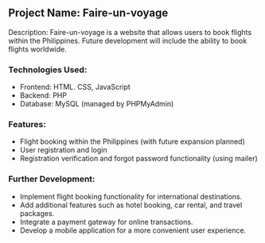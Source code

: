 ## Project Name: Faire-un-voyage

Description: Faire-un-voyage is a website that allows users to book flights within the Philippines. Future development will include the ability to book flights worldwide.

### Technologies Used:

 - Frontend: HTML. CSS, JavaScript
 - Backend: PHP
 - Database: MySQL (managed by PHPMyAdmin)

### Features:

 - Flight booking within the Philippines (with future expansion planned)
 - User registration and login
 - Registration verification and forgot password functionality (using mailer)


### Further Development:

 - Implement flight booking functionality for international destinations.
 - Add additional features such as hotel booking, car rental, and travel packages.
 - Integrate a payment gateway for online transactions.
 - Develop a mobile application for a more convenient user experience.
